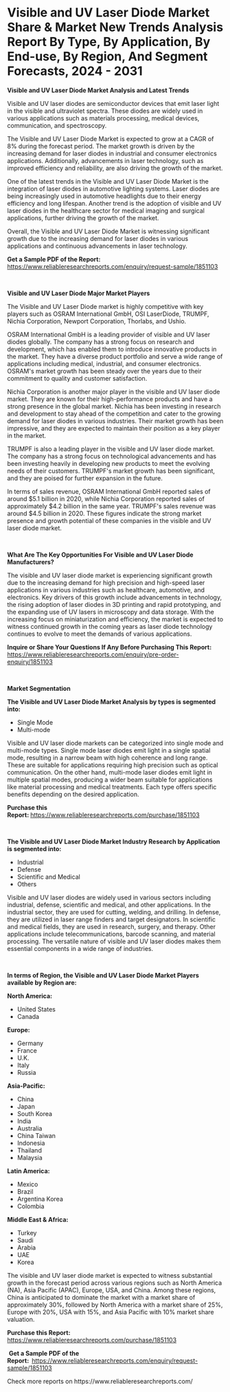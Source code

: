 <p><h1>Visible and UV Laser Diode Market Share & Market New Trends Analysis Report By Type, By Application, By End-use, By Region, And Segment Forecasts, 2024 - 2031</h1></p><p><strong>Visible and UV Laser Diode Market Analysis and Latest Trends</strong></p>
<p><p>Visible and UV laser diodes are semiconductor devices that emit laser light in the visible and ultraviolet spectra. These diodes are widely used in various applications such as materials processing, medical devices, communication, and spectroscopy.</p><p>The Visible and UV Laser Diode Market is expected to grow at a CAGR of 8% during the forecast period. The market growth is driven by the increasing demand for laser diodes in industrial and consumer electronics applications. Additionally, advancements in laser technology, such as improved efficiency and reliability, are also driving the growth of the market.</p><p>One of the latest trends in the Visible and UV Laser Diode Market is the integration of laser diodes in automotive lighting systems. Laser diodes are being increasingly used in automotive headlights due to their energy efficiency and long lifespan. Another trend is the adoption of visible and UV laser diodes in the healthcare sector for medical imaging and surgical applications, further driving the growth of the market.</p><p>Overall, the Visible and UV Laser Diode Market is witnessing significant growth due to the increasing demand for laser diodes in various applications and continuous advancements in laser technology.</p></p>
<p><strong>Get a Sample PDF of the Report:&nbsp;</strong> <a href="https://www.reliableresearchreports.com/enquiry/request-sample/1851103">https://www.reliableresearchreports.com/enquiry/request-sample/1851103</a></p>
<p>&nbsp;</p>
<p><strong>Visible and UV Laser Diode Major Market Players</strong></p>
<p><p>The Visible and UV Laser Diode market is highly competitive with key players such as OSRAM International GmbH, OSI LaserDiode, TRUMPF, Nichia Corporation, Newport Corporation, Thorlabs, and Ushio. </p><p>OSRAM International GmbH is a leading provider of visible and UV laser diodes globally. The company has a strong focus on research and development, which has enabled them to introduce innovative products in the market. They have a diverse product portfolio and serve a wide range of applications including medical, industrial, and consumer electronics. OSRAM's market growth has been steady over the years due to their commitment to quality and customer satisfaction.</p><p>Nichia Corporation is another major player in the visible and UV laser diode market. They are known for their high-performance products and have a strong presence in the global market. Nichia has been investing in research and development to stay ahead of the competition and cater to the growing demand for laser diodes in various industries. Their market growth has been impressive, and they are expected to maintain their position as a key player in the market.</p><p>TRUMPF is also a leading player in the visible and UV laser diode market. The company has a strong focus on technological advancements and has been investing heavily in developing new products to meet the evolving needs of their customers. TRUMPF's market growth has been significant, and they are poised for further expansion in the future.</p><p>In terms of sales revenue, OSRAM International GmbH reported sales of around $5.1 billion in 2020, while Nichia Corporation reported sales of approximately $4.2 billion in the same year. TRUMPF's sales revenue was around $4.5 billion in 2020. These figures indicate the strong market presence and growth potential of these companies in the visible and UV laser diode market.</p></p>
<p>&nbsp;</p>
<p><strong>What Are The Key Opportunities For Visible and UV Laser Diode Manufacturers?</strong></p>
<p><p>The visible and UV laser diode market is experiencing significant growth due to the increasing demand for high precision and high-speed laser applications in various industries such as healthcare, automotive, and electronics. Key drivers of this growth include advancements in technology, the rising adoption of laser diodes in 3D printing and rapid prototyping, and the expanding use of UV lasers in microscopy and data storage. With the increasing focus on miniaturization and efficiency, the market is expected to witness continued growth in the coming years as laser diode technology continues to evolve to meet the demands of various applications.</p></p>
<p><strong>Inquire or Share Your Questions If Any Before Purchasing This Report:</strong> <a href="https://www.reliableresearchreports.com/enquiry/pre-order-enquiry/1851103">https://www.reliableresearchreports.com/enquiry/pre-order-enquiry/1851103</a></p>
<p>&nbsp;</p>
<p><strong>Market Segmentation</strong></p>
<p><strong>The Visible and UV Laser Diode Market Analysis by types is segmented into:</strong></p>
<p><ul><li>Single Mode</li><li>Multi-mode</li></ul></p>
<p><p>Visible and UV laser diode markets can be categorized into single mode and multi-mode types. Single mode laser diodes emit light in a single spatial mode, resulting in a narrow beam with high coherence and long range. These are suitable for applications requiring high precision such as optical communication. On the other hand, multi-mode laser diodes emit light in multiple spatial modes, producing a wider beam suitable for applications like material processing and medical treatments. Each type offers specific benefits depending on the desired application.</p></p>
<p><strong>Purchase this Report:&nbsp;</strong><a href="https://www.reliableresearchreports.com/purchase/1851103">https://www.reliableresearchreports.com/purchase/1851103</a></p>
<p>&nbsp;</p>
<p><strong>The Visible and UV Laser Diode Market Industry Research by Application is segmented into:</strong></p>
<p><ul><li>Industrial</li><li>Defense</li><li>Scientific and Medical</li><li>Others</li></ul></p>
<p><p>Visible and UV laser diodes are widely used in various sectors including industrial, defense, scientific and medical, and other applications. In the industrial sector, they are used for cutting, welding, and drilling. In defense, they are utilized in laser range finders and target designators. In scientific and medical fields, they are used in research, surgery, and therapy. Other applications include telecommunications, barcode scanning, and material processing. The versatile nature of visible and UV laser diodes makes them essential components in a wide range of industries.</p></p>
<p>&nbsp;</p>
<p><strong>In terms of Region, the Visible and UV Laser Diode Market Players available by Region are:</strong></p>
<p>
    <p> <strong> North America: </strong>
        <ul>
            <li>United States</li>
            <li>Canada</li>
        </ul>
        </p> 
    <p> <strong> Europe: </strong>
        <ul>
            <li>Germany</li>
            <li>France</li>
            <li>U.K.</li>
            <li>Italy</li>
            <li>Russia</li>
        </ul>
        </p> 
    <p> <strong> Asia-Pacific: </strong>
        <ul>
            <li>China</li>
            <li>Japan</li>
            <li>South Korea</li>
            <li>India</li>
            <li>Australia</li>
            <li>China Taiwan</li>
            <li>Indonesia</li>
            <li>Thailand</li>
            <li>Malaysia</li>
        </ul>
        </p> 
    <p> <strong> Latin America: </strong>
        <ul>
            <li>Mexico</li>
            <li>Brazil</li>
            <li>Argentina Korea</li>
            <li>Colombia</li>
        </ul>
        </p> 
    <p> <strong> Middle East & Africa: </strong>
        <ul>
            <li>Turkey</li>
            <li>Saudi</li>
            <li>Arabia</li>
            <li>UAE</li>
            <li>Korea</li>
        </ul>
    </p>
    </p>
<p><p>The visible and UV laser diode market is expected to witness substantial growth in the forecast period across various regions such as North America (NA), Asia Pacific (APAC), Europe, USA, and China. Among these regions, China is anticipated to dominate the market with a market share of approximately 30%, followed by North America with a market share of 25%, Europe with 20%, USA with 15%, and Asia Pacific with 10% market share valuation.</p></p>
<p><strong>Purchase this Report: </strong><a href="https://www.reliableresearchreports.com/purchase/1851103">https://www.reliableresearchreports.com/purchase/1851103</a></p>
<p>&nbsp;<strong>Get a Sample PDF of the Report:&nbsp;&nbsp;</strong><a href="https://www.reliableresearchreports.com/enquiry/request-sample/1851103">https://www.reliableresearchreports.com/enquiry/request-sample/1851103</a></p>
<p><strong></strong></p>
<p>Check more reports on https://www.reliableresearchreports.com/</p>